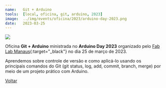 ```yaml
---
name:  	Git + Arduino
tools: 	[local, oficina, git, arduino, 2023]
image: 	../img/events/oficina/2023/arduino-day-2023.png
date: 	2023-03-25
---
```


![](../img/events/oficina/2023/arduino-day-2023.png)

Oficina **Git + Arduino** ministrada no **Arduino Day 2023** organizado pelo [Fab Lab Manaus][fab-lab-manaus]{:target="_black"} no dia 25 de março de 2023. 

Aprendemos sobre controle de versão e como aplicá-lo usando os principais comandos do Git (git status, log, add, commit, branch, merge) por meio de um projeto prático com Arduino.

[fab-lab-manaus]: https://www.instagram.com/fablabmanaus/

<p class="text-center">
	<a class="btn btn-outline-primary mt-1" href="{{ site.baseurl }}/events/">Voltar</a>
</p>
